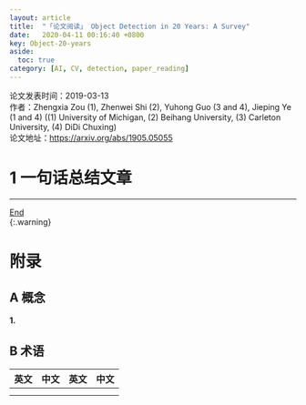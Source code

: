 ```yaml
---
layout: article
title:  "「论文阅读」 Object Detection in 20 Years: A Survey"
date:   2020-04-11 00:16:40 +0800
key: Object-20-years
aside:
  toc: true
category: [AI, CV, detection, paper_reading]
---
```

<span id='head'></span>   
>
论文发表时间：2019-03-13            
作者：Zhengxia Zou (1), Zhenwei Shi (2), Yuhong Guo (3 and 4), Jieping Ye (1 and 4) ((1) University of Michigan, (2) Beihang University, (3) Carleton University, (4) DiDi Chuxing)     
论文地址：<https://arxiv.org/abs/1905.05055>   

<!--more-->   

# 1 一句话总结文章  





------------------
[End](#head)   
{:.warning}  

# 附录
## A 概念
<span id="symbol">**1.**</span>    


## B 术语

| 英文 | 中文 | 英文 | 中文 |
| --- | --- | --- | --- |
|  |  |  |  |
|  |  |   |  |
